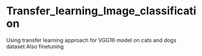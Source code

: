 # Transfer_learning_Image_classification
Using transfer learning approach for VGG16 model on cats and dogs dataset
Also finetuning 
